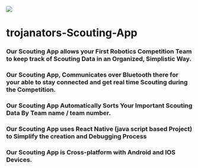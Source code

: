 
<img src="https://avatars0.githubusercontent.com/u/44243093?s=400&v=4">

# trojanators-Scouting-App

### Our Scouting App allows your First Robotics Competition Team to keep track of Scouting Data in an Organized, Simplistic Way.

### Our Scouting App, Communicates over Bluetooth there for your  able to stay connected and get real time Scouting during the Competition. 

### Our Scouting App Automatically Sorts Your Important Scouting Data By Team name / team number. 

### Our Scouting App uses React Native (java script based Project) to Simplify the creation and Debugging Process 

### Our Scouting App is Cross-platform with Android and IOS Devices.



